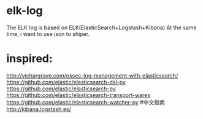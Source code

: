 # elk-log
The ELK log is based on ELK(ElasticSearch+Logstash+Kibana)
At the same time, i want to use json to shiper.
# inspired:
http://vichargrave.com/ossec-log-management-with-elasticsearch/
https://github.com/elastic/elasticsearch-dsl-py
https://github.com/elastic/elasticsearch-py
https://github.com/elastic/elasticsearch-transport-wares
https://github.com/elastic/elasticsearch-watcher-py
#中文指南
http://kibana.logstash.es/
